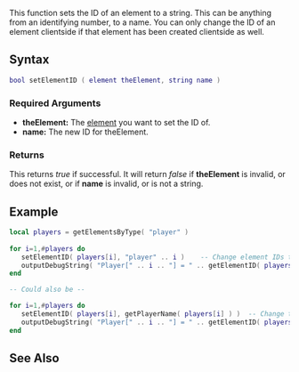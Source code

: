 This function sets the ID of an element to a string. This can be anything from an identifying number, to a name. You can only change the ID of an element clientside if that element has been created clientside as well.

Syntax
------

``` lua
bool setElementID ( element theElement, string name ) 
```

### Required Arguments

-   **theElement:** The [element](/docs/element.md "wikilink") you want to set the ID of.
-   **name:** The new ID for theElement.

### Returns

This returns *true* if successful. It will return *false* if **theElement** is invalid, or does not exist, or if **name** is invalid, or is not a string.

Example
-------

``` lua
local players = getElementsByType( "player" )
 
for i=1,#players do
   setElementID( players[i], "player" .. i )    -- Change element IDs to 'player1', 'players2', 'players3'...
   outputDebugString( "Player[" .. i .. "] = " .. getElementID( players[i] ) ) -- Output all the new element IDs
end

-- Could also be --

for i=1,#players do
   setElementID( players[i], getPlayerName( players[i] ) )  -- Change the element ID to the players name.
   outputDebugString( "Player[" .. i .. "] = " .. getElementID( players[i] ) )
end
```

See Also
--------
